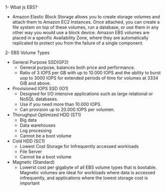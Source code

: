 1- Wbat js EBS?

- Amazon Elastic Block Storage allows you to create storage volumes and attach them to Amazon EC2 Instances. Once attached, you can create a file system on top of these volumes, run a database, or use them in any other way you would use a block device. Amazon EBS volumes are placed in a specific Availability Zone, where they are automatically replicated to protect you from the failure of a single component.

2- EBS Volume Types

- General Purpose SSD(GP2)
    - General purpose, balances both price and performance.
    - Ratio of 3 IOPS per GB with up to 10.000 IOPS and the ability to burst uop to 3000 IOPS for extended periods of time for volumes at 3334 GiB and above.
- Provisioned IOPS SSD (IO1)
    - Designed for I/O intensive applications such as large relational or NoSQL databases.
    - Use if you need more than 10.000 IOPS.
    - Can provision up to 20.000 IOPS per volumen.
- Thorughput Optimized HDD (ST1)
    - Big data
    - Data warehouses
    - Log processing
    - Cannot be a boot volume
- Cold HDD (SC1)
    - Lowest Cost Storage for Infrequently accessed workloads
    - File Server
    - Cannot be a boot volume
- Magnetic (Standard)
    - Lowerst cost per gigabyte of all EBS volume types that is bootable. Magnetic volumes are ideal for workloads where data is accessed infrequently, and applications where the lowest storage cost is important
